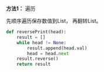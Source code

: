**方法1：** 遍历

先顺序遍历保存数值到List， 再翻转List。
``` python
def reversePrint(head):
    result = []
    while head != None:
        result.append(head.val)
        head = head.next
    result.reverse()
    return result
```